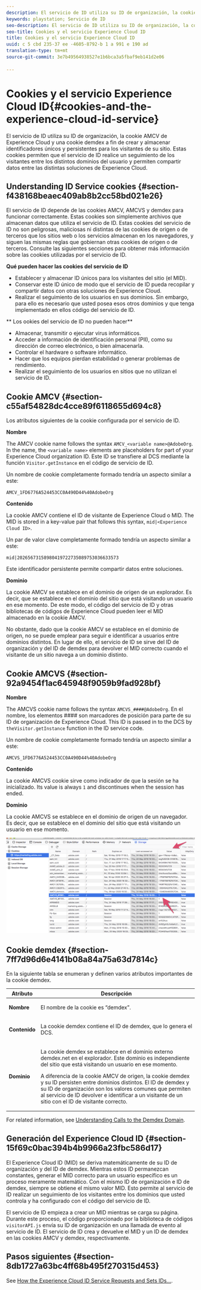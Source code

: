 ```yaml
---
description: El servicio de ID utiliza su ID de organización, la cookie AMCV de Experience Cloud y una cookie demdex a fin de crear y almacenar identificadores únicos y persistentes para los visitantes de su sitio. Estas cookies permiten que el servicio de ID realice un seguimiento de los visitantes entre los distintos dominios del usuario y permiten compartir datos entre las distintas soluciones de Experience Cloud.
keywords: playstation; Servicio de ID
seo-description: El servicio de ID utiliza su ID de organización, la cookie AMCV de Experience Cloud y una cookie demdex a fin de crear y almacenar identificadores únicos y persistentes para los visitantes de su sitio. Estas cookies permiten que el servicio de ID realice un seguimiento de los visitantes entre los distintos dominios del usuario y permiten compartir datos entre las distintas soluciones de Experience Cloud.
seo-title: Cookies y el servicio Experience Cloud ID
title: Cookies y el servicio Experience Cloud ID
uuid: c 5 cbd 235-37 ee -4605-8792-b 1 a 991 e 190 ad
translation-type: tm+mt
source-git-commit: 3e7b49564938527e1b6bca3a5fbaf9eb141d2e06

---
```



# Cookies y el servicio Experience Cloud ID{#cookies-and-the-experience-cloud-id-service}

El servicio de ID utiliza su ID de organización, la cookie AMCV de Experience Cloud y una cookie demdex a fin de crear y almacenar identificadores únicos y persistentes para los visitantes de su sitio. Estas cookies permiten que el servicio de ID realice un seguimiento de los visitantes entre los distintos dominios del usuario y permiten compartir datos entre las distintas soluciones de Experience Cloud.

## Understanding ID Service cookies {#section-f438168beaec409ab8b2cc58bd021e26}

El servicio de ID depende de las cookies AMCV, AMCVS y demdex para funcionar correctamente. Estas cookies son simplemente archivos que almacenan datos que utiliza el servicio de ID. Estas cookies del servicio de ID no son peligrosas, maliciosas ni distintas de las cookies de origen o de terceros que los sitios web o los servicios almacenan en los navegadores, y siguen las mismas reglas que gobiernan otras cookies de origen o de terceros. Consulte las siguientes secciones para obtener más información sobre las cookies utilizadas por el servicio de ID.

**Qué pueden hacer las cookies del servicio de ID**

* Establecer y almacenar ID únicos para los visitantes del sitio (el MID).
* Conservar este ID único de modo que el servicio de ID pueda recopilar y compartir datos con otras soluciones de Experience Cloud.
* Realizar el seguimiento de los usuarios en sus dominios. Sin embargo, para ello es necesario que usted posea esos otros dominios y que tenga implementado en ellos código del servicio de ID.

** Los ookies del servicio de ID no pueden hacer**

* Almacenar, transmitir o ejecutar virus informáticos.
* Acceder a información de identificación personal (PII), como su dirección de correo electrónico, o bien almacenarla.
* Controlar el hardware o software informático.
* Hacer que los equipos pierdan estabilidad o generar problemas de rendimiento.
* Realizar el seguimiento de los usuarios en sitios que no utilizan el servicio de ID.

## Cookie AMCV {#section-c55af54828dc4cce89f6118655d694c8}

Los atributos siguientes de la cookie configurada por el servicio de ID.

**Nombre**

The AMCV cookie name follows the syntax `AMCV_<variable name>@AdobeOrg`. In the name, the `<variable name>` elements are placeholders for part of your Experience Cloud organization ID. Este ID se transfiere al DCS mediante la función `Visitor.getInstance` en el código de servicio de ID.

Un nombre de cookie completamente formado tendría un aspecto similar a este:

```
AMCV_1FD6776A524453CC0A490D44%40AdobeOrg
```

**Contenido**

La cookie AMCV contiene el ID de visitante de Experience Cloud o MID. The MID is stored in a key-value pair that follows this syntax, `mid|<Experience Cloud ID>`.

Un par de valor clave completamente formado tendría un aspecto similar a este:

```
mid|20265673158980419722735089753036633573
```

Este identificador persistente permite compartir datos entre soluciones.

**Dominio**

La cookie AMCV se establece en el dominio de origen de un explorador. Es decir, que se establece en el dominio del sitio que está visitando un usuario en ese momento. De este modo, el código del servicio de ID y otras bibliotecas de códigos de Experience Cloud pueden leer el MID almacenado en la cookie AMCV.

No obstante, dado que la cookie AMCV se establece en el dominio de origen, no se puede emplear para seguir e identificar a usuarios entre dominios distintos. En lugar de ello, el servicio de ID se sirve del ID de organización y del ID de demdex para devolver el MID correcto cuando el visitante de un sitio navega a un dominio distinto.

## Cookie AMCVS {#section-92a9454f1ac645948f9059b9fad928bf}

**Nombre**

The AMCVS cookie name follows the syntax `AMCVS_####@AdobeOrg`. En el nombre, los elementos #### son marcadores de posición para parte de su ID de organización de Experience Cloud. This ID is passed in to the DCS by `theVisitor.getInstance` function in the ID service code.

Un nombre de cookie completamente formado tendría un aspecto similar a este:

```
AMCVS_1FD6776A524453CC0A490D44%40AdobeOrg
```

**Contenido**

La cookie AMCVS cookie sirve como indicador de que la sesión se ha inicializado. Its value is always `1` and discontinues when the session has ended.

**Dominio**

La cookie AMCVS se establece en el dominio de origen de un navegador. Es decir, que se establece en el dominio del sitio que está visitando un usuario en ese momento.

![](assets/AMCVS-cookie.png)

## Cookie demdex {#section-7ff7d96d6e4141b08a84a75a63d7814c}

En la siguiente tabla se enumeran y definen varios atributos importantes de la cookie demdex.

<table id="table_18E3CAF3550E4BB6A199736AACE39202"> 
 <thead> 
  <tr> 
   <th colname="col1" class="entry"> Atributo </th> 
   <th colname="col2" class="entry"> Descripción </th> 
  </tr> 
 </thead>
 <tbody> 
  <tr> 
   <td colname="col1"> <p> <b>Nombre</b> </p> </td> 
   <td colname="col2"> <p>El nombre de la cookie es “demdex”. </p> </td> 
  </tr> 
  <tr> 
   <td colname="col1"> <p> <b>Contenido</b> </p> </td> 
   <td colname="col2"> <p>La cookie demdex contiene el ID de demdex, que lo genera el DCS. </p> </td> 
  </tr> 
  <tr> 
   <td colname="col1"> <p> <b>Dominio</b> </p> </td> 
   <td colname="col2"> <p>La cookie demdex se establece en el dominio externo demdex.net en el explorador. Este dominio es independiente del sitio que está visitando un usuario en ese momento. </p> <p>A diferencia de la cookie AMCV de origen, la cookie demdex y su ID persisten entre dominios distintos. El ID de demdex y su ID de organización son los valores comunes que permiten al servicio de ID devolver e identificar a un visitante de un sitio con el ID de visitante correcto. </p> </td> 
  </tr> 
 </tbody> 
</table>

For related information, see [Understanding Calls to the Demdex Domain](https://marketing.adobe.com/resources/help/en_US/aam/demdex-calls.html).

## Generación del Experience Cloud ID {#section-15f69c0bac394b4b9966a23fbc586d17}

El Experience Cloud ID (MID) se deriva matemáticamente de su ID de organización y del ID de demdex. Mientras estos ID permanezcan constantes, generar el MID correcto para un usuario específico es un proceso meramente matemático. Con el mismo ID de organización e ID de demdex, siempre se obtiene el mismo valor MID. Esto permite al servicio de ID realizar un seguimiento de los visitantes entre los dominios que usted controla y ha configurado con el código del servicio de ID.

El servicio de ID empieza a crear un MID mientras se carga su página. Durante este proceso, el código proporcionado por la biblioteca de códigos `visitorAPI.js` envía su ID de organización en una llamada de evento al servicio de ID. El servicio de ID crea y devuelve el MID y un ID de demdex en las cookies AMCV y demdex, respectivamente.

## Pasos siguientes {#section-8db1727a63bc4ff68b495f270315d453}

See [How the Experience Cloud ID Service Requests and Sets IDs...](../introduction/id-request.md#concept-2caacebb1d244402816760e9b8bcef6a).
